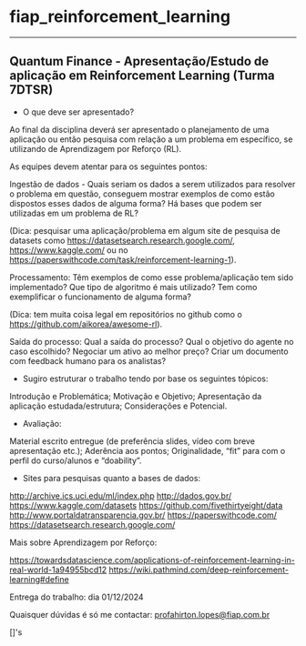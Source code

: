 # fiap_reinforcement_learning

------------------------------------------------------------------------------------------------------------------------------------
Quantum Finance - Apresentação/Estudo de aplicação em Reinforcement Learning (Turma 7DTSR)
------------------------------------------------------------------------------------------------------------------------------------

- O que deve ser apresentado?

Ao final da disciplina deverá ser apresentado o planejamento de uma aplicação ou então pesquisa com relação a um problema em específico, se utilizando de Aprendizagem por Reforço (RL).

As equipes devem atentar para os seguintes pontos:

Ingestão de dados - Quais seriam os dados a serem utilizados para resolver o problema em questão, conseguem mostrar exemplos de como estão dispostos esses dados de alguma forma? Há bases que podem ser utilizadas em um problema de RL?  

(Dica: pesquisar uma aplicação/problema em algum site de pesquisa de datasets como https://datasetsearch.research.google.com/, https://www.kaggle.com/ ou no https://paperswithcode.com/task/reinforcement-learning-1).

Processamento: Têm exemplos de como esse problema/aplicação tem sido implementado? Que tipo de algoritmo é mais utilizado? Tem como exemplificar o funcionamento de alguma forma? 

(Dica: tem muita coisa legal em repositórios no github como  o https://github.com/aikorea/awesome-rl).

Saída do processo: Qual a saída do processo? Qual o objetivo do agente no caso escolhido? Negociar um ativo ao melhor preço? Criar um documento com feedback humano para os analistas?

- Sugiro estruturar o trabalho tendo por base os seguintes tópicos:

Introdução e Problemática;
Motivação e Objetivo;
Apresentação da aplicação estudada/estrutura;
Considerações e Potencial.

- Avaliação:

Material escrito entregue (de preferência slides, vídeo com breve apresentação etc.);
Aderência aos pontos;
Originalidade, “fit” para com o perfil do curso/alunos e “doability”.

- Sites para pesquisas quanto a bases de dados:

http://archive.ics.uci.edu/ml/index.php
http://dados.gov.br/
https://www.kaggle.com/datasets
https://github.com/fivethirtyeight/data
http://www.portaldatransparencia.gov.br/
https://paperswithcode.com/
https://datasetsearch.research.google.com/

Mais sobre Aprendizagem por Reforço:

https://towardsdatascience.com/applications-of-reinforcement-learning-in-real-world-1a94955bcd12
https://wiki.pathmind.com/deep-reinforcement-learning#define

Entrega do trabalho: dia 01/12/2024

Quaisquer dúvidas é só me contactar: profahirton.lopes@fiap.com.br

[]'s
